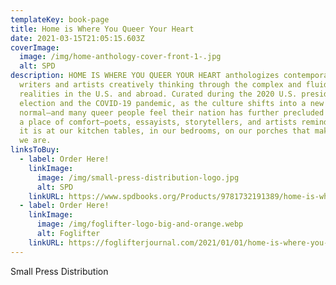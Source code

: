 ```yaml
---
templateKey: book-page
title: Home is Where You Queer Your Heart
date: 2021-03-15T21:05:15.603Z
coverImage:
  image: /img/home-anthology-cover-front-1-.jpg
  alt: SPD
description: HOME IS WHERE YOU QUEER YOUR HEART anthologizes contemporary queer
  writers and artists creatively thinking through the complex and fluid
  realities in the U.S. and abroad. Curated during the 2020 U.S. presidential
  election and the COVID-19 pandemic, as the culture shifts into a new
  normal—and many queer people feel their nation has further precluded them from
  a place of comfort—poets, essayists, storytellers, and artists remind us that
  it is at our kitchen tables, in our bedrooms, on our porches that makes us who
  we are.
linksToBuy:
  - label: Order Here!
    linkImage:
      image: /img/small-press-distribution-logo.jpg
      alt: SPD
    linkURL: https://www.spdbooks.org/Products/9781732191389/home-is-where-you-queer-your-heart.aspx
  - label: Order Here!
    linkImage:
      image: /img/foglifter-logo-big-and-orange.webp
      alt: Foglifter
    linkURL: https://foglifterjournal.com/2021/01/01/home-is-where-you-queer-your-heart-a-new-anthology-from-foglifter-press/
---
```

Small Press Distribution